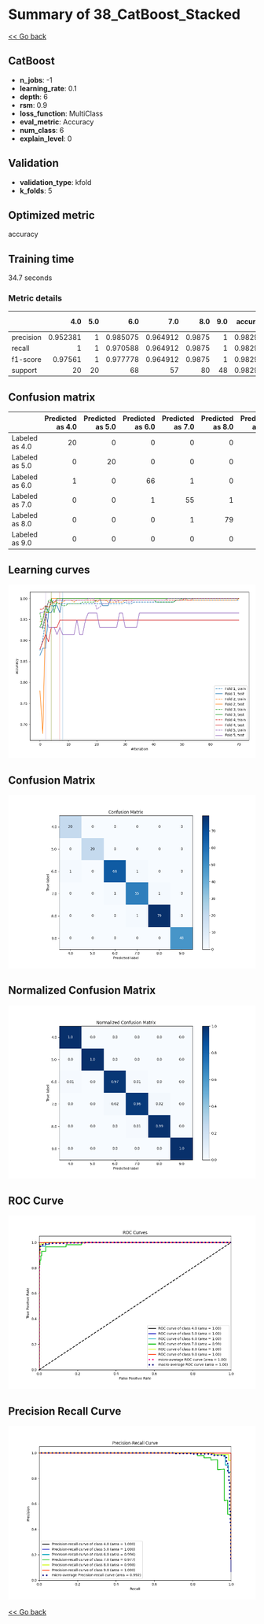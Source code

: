 # Summary of 38_CatBoost_Stacked

[<< Go back](../README.md)


## CatBoost
- **n_jobs**: -1
- **learning_rate**: 0.1
- **depth**: 6
- **rsm**: 0.9
- **loss_function**: MultiClass
- **eval_metric**: Accuracy
- **num_class**: 6
- **explain_level**: 0

## Validation
 - **validation_type**: kfold
 - **k_folds**: 5

## Optimized metric
accuracy

## Training time

34.7 seconds

### Metric details
|           |       4.0 |   5.0 |       6.0 |       7.0 |     8.0 |   9.0 |   accuracy |   macro avg |   weighted avg |   logloss |
|:----------|----------:|------:|----------:|----------:|--------:|------:|-----------:|------------:|---------------:|----------:|
| precision |  0.952381 |     1 |  0.985075 |  0.964912 |  0.9875 |     1 |   0.982935 |    0.981645 |       0.983047 |  0.874347 |
| recall    |  1        |     1 |  0.970588 |  0.964912 |  0.9875 |     1 |   0.982935 |    0.987167 |       0.982935 |  0.874347 |
| f1-score  |  0.97561  |     1 |  0.977778 |  0.964912 |  0.9875 |     1 |   0.982935 |    0.9843   |       0.982939 |  0.874347 |
| support   | 20        |    20 | 68        | 57        | 80      |    48 |   0.982935 |  293        |     293        |  0.874347 |


## Confusion matrix
|                |   Predicted as 4.0 |   Predicted as 5.0 |   Predicted as 6.0 |   Predicted as 7.0 |   Predicted as 8.0 |   Predicted as 9.0 |
|:---------------|-------------------:|-------------------:|-------------------:|-------------------:|-------------------:|-------------------:|
| Labeled as 4.0 |                 20 |                  0 |                  0 |                  0 |                  0 |                  0 |
| Labeled as 5.0 |                  0 |                 20 |                  0 |                  0 |                  0 |                  0 |
| Labeled as 6.0 |                  1 |                  0 |                 66 |                  1 |                  0 |                  0 |
| Labeled as 7.0 |                  0 |                  0 |                  1 |                 55 |                  1 |                  0 |
| Labeled as 8.0 |                  0 |                  0 |                  0 |                  1 |                 79 |                  0 |
| Labeled as 9.0 |                  0 |                  0 |                  0 |                  0 |                  0 |                 48 |

## Learning curves
![Learning curves](learning_curves.png)
## Confusion Matrix

![Confusion Matrix](confusion_matrix.png)


## Normalized Confusion Matrix

![Normalized Confusion Matrix](confusion_matrix_normalized.png)


## ROC Curve

![ROC Curve](roc_curve.png)


## Precision Recall Curve

![Precision Recall Curve](precision_recall_curve.png)



[<< Go back](../README.md)
